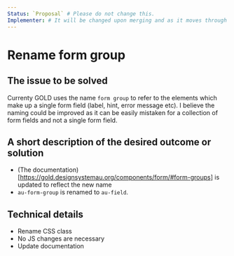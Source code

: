 ```yaml
---
Status: `Proposal` # Please do not change this.
Implementer: # It will be changed upon merging and as it moves through the RFC stages
---
```


# Rename form group

## The issue to be solved

Currenty GOLD uses the name `form group` to refer to the elements which make up a single form field (label, hint, error message etc). I believe the naming could be improved as it can be easily mistaken for a collection of form fields and not a single form field.

## A short description of the desired outcome or solution

- (The documentation)[https://gold.designsystemau.org/components/form/#form-groups] is updated to reflect the new name
- `au-form-group` is renamed to `au-field`. 

## Technical details

- Rename CSS class
- No JS changes are necessary 
- Update documentation